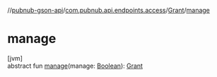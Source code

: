 //[pubnub-gson-api](../../../index.md)/[com.pubnub.api.endpoints.access](../index.md)/[Grant](index.md)/[manage](manage.md)

# manage

[jvm]\
abstract fun [manage](manage.md)(manage: [Boolean](https://kotlinlang.org/api/latest/jvm/stdlib/kotlin/-boolean/index.html)): [Grant](index.md)

